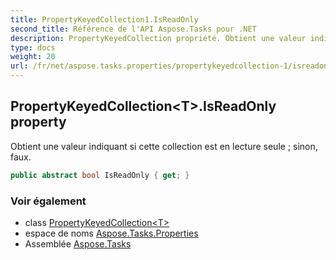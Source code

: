 ```yaml
---
title: PropertyKeyedCollection1.IsReadOnly
second_title: Référence de l'API Aspose.Tasks pour .NET
description: PropertyKeyedCollection propriété. Obtient une valeur indiquant si cette collection est en lecture seule  sinon faux.
type: docs
weight: 20
url: /fr/net/aspose.tasks.properties/propertykeyedcollection-1/isreadonly/
---
```

## PropertyKeyedCollection&lt;T&gt;.IsReadOnly property

Obtient une valeur indiquant si cette collection est en lecture seule ; sinon, faux.

```csharp
public abstract bool IsReadOnly { get; }
```

### Voir également

* class [PropertyKeyedCollection&lt;T&gt;](../)
* espace de noms [Aspose.Tasks.Properties](../../propertykeyedcollection-1/)
* Assemblée [Aspose.Tasks](../../../)


